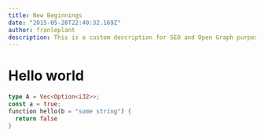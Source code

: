 ```yaml
---
title: New Beginnings
date: "2015-05-28T22:40:32.169Z"
author: franleplant
description: This is a custom description for SEO and Open Graph purposes, rather than the default generated excerpt. Simply add a description field to the frontmatter.
---
```




# Hello world

```rust
type A = Vec<Option<i32>>;
const a = true;
function hello(b = "some string") {
  return false
}
```

